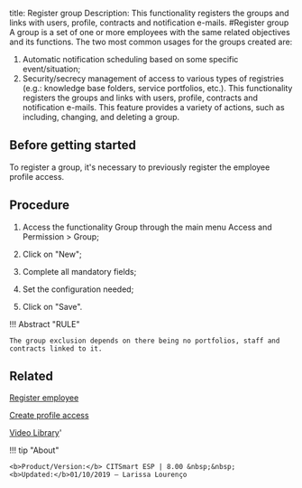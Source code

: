 title: Register group
Description: This functionality registers the groups and links with users, profile, contracts and notification e-mails.
#Register group
A group is a set of one or more employees with the same related objectives and its functions.
The two most common usages for the groups created are:
1.	Automatic notification scheduling based on some specific event/situation;
2.	Security/secrecy management of access to various types of registries (e.g.: knowledge base folders, service portfolios, etc.).
This functionality registers the groups and links with users, profile, contracts and notification e-mails.
This feature provides a variety of actions, such as including, changing, and deleting a group.

Before getting started
--------------------------

To register a group, it's necessary to previously register the employee profile
access.

Procedure
-------------

1.  Access the functionality Group through the main menu Access and Permission
    \> Group;

2.  Click on "New";

3.  Complete all mandatory fields;

4.  Set the configuration needed;

5.  Click on "Save".


!!! Abstract "RULE"

    The group exclusion depends on there being no portfolios, staff and
    contracts linked to it.

Related
-----------

[Register employee](/en-us/citsmart-esp-8/initial-settings/access-settings/user/register-employee.html)

[Create profile access](/en-us/citsmart-esp-8/initial-settings/access-settings/profile/create-profile-access.html)

<i class='fa fa-youtube-play  fa-2x' style='color:#97ce17;vertical-align: middle;'> </i> [Video Library](https://www.youtube.com/playlist?list=PLB5qK2uzf2ROVt1SUUxco2tWF8E99_eva)'

!!! tip "About"

    <b>Product/Version:</b> CITSmart ESP | 8.00 &nbsp;&nbsp;
    <b>Updated:</b>01/10/2019 – Larissa Lourenço
